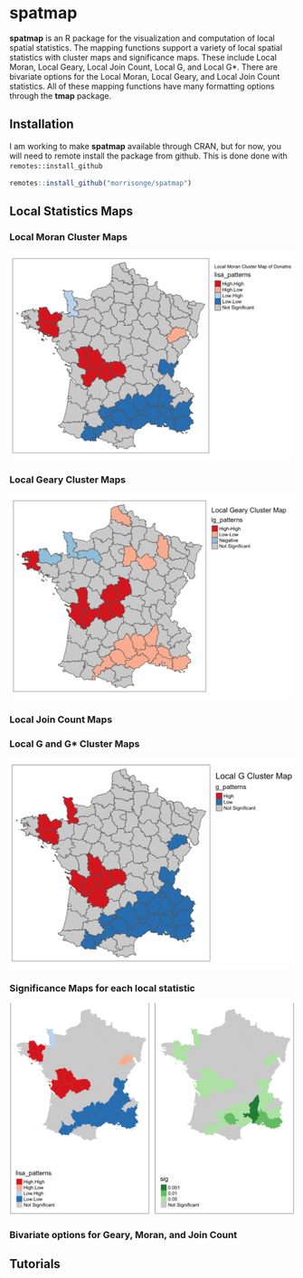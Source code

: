 # spatmap

**spatmap** is an R package for the visualization and computation of local spatial statistics. The
mapping functions support a variety of local spatial statistics with cluster maps and 
significance maps. These include Local Moran, Local Geary, Local Join Count, Local G, and Local G*.
There are bivariate options for the Local Moran, Local Geary, and Local Join Count statistics.
All of these mapping functions have many formatting options through the **tmap** package.

## Installation

I am working to make **spatmap** available through CRAN, but for now, you will need to 
remote install the package from github. This is done done with `remotes::install_github`

```r
remotes::install_github("morrisonge/spatmap")
```

## Local Statistics Maps


### Local Moran Cluster Maps

![Local Moran Map](/images/moran.png)

### Local Geary Cluster Maps

![Local Geary Map](/images/geary.png)

### Local Join Count Maps

### Local G and G* Cluster Maps

![Local G Map](/images/g.png)

### Significance Maps for each local statistic

![Moran Cluster and Significance Map](/images/moranandsig.png)

### Bivariate options for Geary, Moran, and Join Count


## Tutorials 












